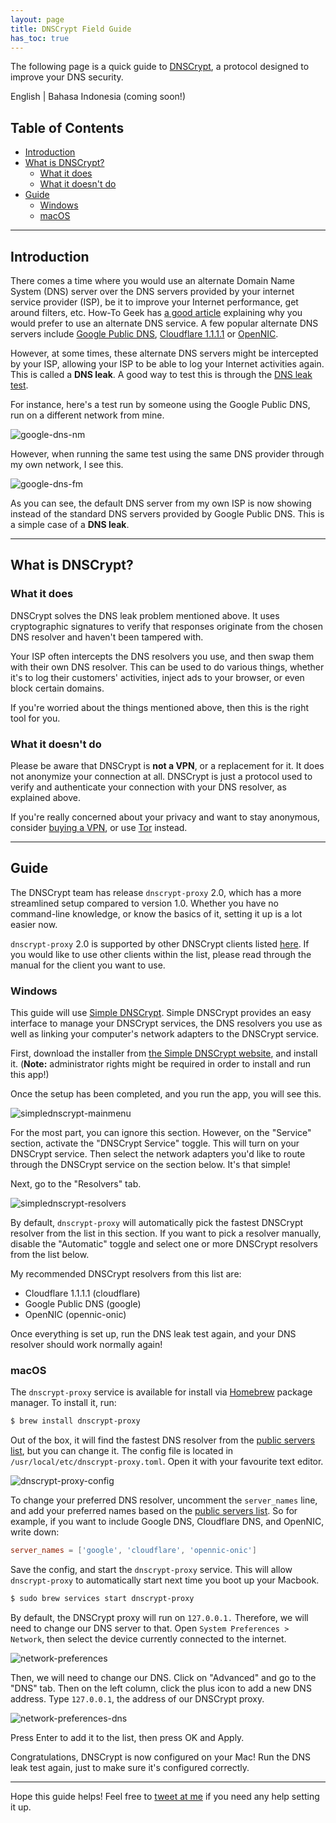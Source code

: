 ```yaml
---
layout: page
title: DNSCrypt Field Guide
has_toc: true
---
```


The following page is a quick guide to [DNSCrypt](https://dnscrypt.info/), a protocol designed to improve your DNS security.

English &#124; Bahasa Indonesia (coming soon!)

## Table of Contents

- [Introduction](#introduction)
- [What is DNSCrypt?](#what-is-dnscrypt)
  - [What it does](#what-it-does)
  - [What it doesn't do](#what-it-doesnt-do)
- [Guide](#guide)
  - [Windows](#windows)
  - [macOS](#macos)

---

## Introduction

There comes a time where you would use an alternate Domain Name System (DNS) server over the DNS servers provided by your internet service provider (ISP), be it to improve your Internet performance, get around filters, etc. How-To Geek has [a good article](http://www.howtogeek.com/167239/7-reasons-to-use-a-third-party-dns-service/) explaining why you would prefer to use an alternate DNS service. A few popular alternate DNS servers include [Google Public DNS](https://developers.google.com/speed/public-dns/), [Cloudflare 1.1.1.1](https://1.1.1.1/) or [OpenNIC](https://www.opennicproject.org/).

However, at some times, these alternate DNS servers might be intercepted by your ISP, allowing your ISP to be able to log your Internet activities again. This is called a **DNS leak**. A good way to test this is through the [DNS leak test](https://dnsleaktest.com/).

For instance, here's a test run by someone using the Google Public DNS, run on a different network from mine.

![google-dns-nm](./2mga42Z.png)

However, when running the same test using the same DNS provider through my own network, I see this.

![google-dns-fm](./457lm9x.png)

As you can see, the default DNS server from my own ISP is now showing instead of the standard DNS servers provided by Google Public DNS. This is a simple case of a **DNS leak**.

---

## What is DNSCrypt?

### What it does

DNSCrypt solves the DNS leak problem mentioned above. It uses cryptographic signatures to verify that responses originate from the chosen DNS resolver and haven't been tampered with.

Your ISP often intercepts the DNS resolvers you use, and then swap them with their own DNS resolver. This can be used to do various things, whether it's to log their customers' activities, inject ads to your browser, or even block certain domains.

If you're worried about the things mentioned above, then this is the right tool for you.

### What it doesn't do

Please be aware that DNSCrypt is **not a VPN**, or a replacement for it. It does not anonymize your connection at all. DNSCrypt is just a protocol used to verify and authenticate your connection with your DNS resolver, as explained above.

If you're really concerned about your privacy and want to stay anonymous, consider [buying a VPN](https://www.privateinternetaccess.com/), or use [Tor](https://www.torproject.org/) instead.

---

## Guide

The DNSCrypt team has release `dnscrypt-proxy` 2.0, which has a more streamlined setup compared to version 1.0. Whether you have no command-line knowledge, or know the basics of it, setting it up is a lot easier now.

`dnscrypt-proxy` 2.0 is supported by other DNSCrypt clients listed [here](https://dnscrypt.info/implementations). If you would like to use other clients within the list, please read through the manual for the client you want to use.

### Windows

This guide will use [Simple DNSCrypt](https://simplednscrypt.org/). Simple DNSCrypt provides an easy interface to manage your DNSCrypt services, the DNS resolvers you use as well as linking your computer's network adapters to the DNSCrypt service.

First, download the installer from [the Simple DNSCrypt website](https://simplednscrypt.org/), and install it. (**Note:** administrator rights might be required in order to install and run this app!)

Once the setup has been completed, and you run the app, you will see this.

![simplednscrypt-mainmenu](./simplednscrypt-mainmenu.png)

For the most part, you can ignore this section. However, on the "Service" section, activate the "DNSCrypt Service" toggle. This will turn on your DNSCrypt service. Then select the network adapters you'd like to route through the DNSCrypt service on the section below. It's that simple!

Next, go to the "Resolvers" tab.

![simplednscrypt-resolvers](./simplednscrypt-resolvers.png)

By default, `dnscrypt-proxy` will automatically pick the fastest DNSCrypt resolver from the list in this section. If you want to pick a resolver manually, disable the "Automatic" toggle and select one or more DNSCrypt resolvers from the list below.

My recommended DNSCrypt resolvers from this list are:

- Cloudflare 1.1.1.1 (cloudflare)
- Google Public DNS (google)
- OpenNIC (opennic-onic)

Once everything is set up, run the DNS leak test again, and your DNS resolver should work normally again!

### macOS

The `dnscrypt-proxy` service is available for install via [Homebrew](https://brew.sh/) package manager. To install it, run:

```bash
$ brew install dnscrypt-proxy
```

Out of the box, it will find the fastest DNS resolver from the [public servers list](https://dnscrypt.info/public-servers), but you can change it. The config file is located in `/usr/local/etc/dnscrypt-proxy.toml`. Open it with your favourite text editor.

![dnscrypt-proxy-config](./dnscrypt-proxy-config.png)

To change your preferred DNS resolver, uncomment the `server_names` line, and add your preferred names based on the [public servers list](https://dnscrypt.info/public-servers). So for example, if you want to include Google DNS, Cloudflare DNS, and OpenNIC, write down:

```toml
server_names = ['google', 'cloudflare', 'opennic-onic']
```

Save the config, and start the `dnscrypt-proxy` service. This will allow `dnscrypt-proxy` to automatically start next time you boot up your Macbook.

```bash
$ sudo brew services start dnscrypt-proxy
```

By default, the DNSCrypt proxy will run on `127.0.0.1.` Therefore, we will need to change our DNS server to that. Open `System Preferences > Network`, then select the device currently connected to the internet.

![network-preferences](./network-preferences.png)

Then, we will need to change our DNS. Click on "Advanced" and go to the "DNS" tab. Then on the left column, click the plus icon to add a new DNS address. Type `127.0.0.1`, the address of our DNSCrypt proxy.

![network-preferences-dns](./network-preferences-dns.png)

Press Enter to add it to the list, then press OK and Apply.

Congratulations, DNSCrypt is now configured on your Mac! Run the DNS leak test again, just to make sure it's configured correctly.

---

Hope this guide helps! Feel free to [tweet at me](https://twitter.com/resir014) if you need any help setting it up.
